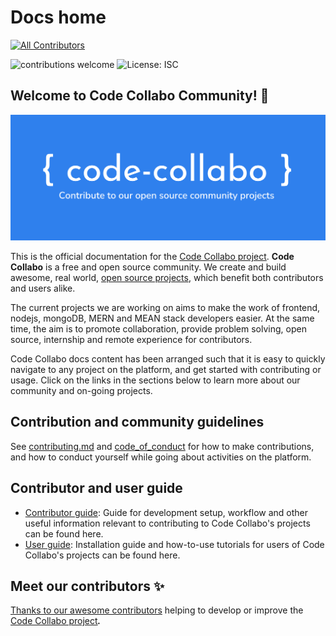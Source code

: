 # Docs home

[![All Contributors](https://img.shields.io/badge/all_contributors-3-orange.svg?style=flat-square)](./#contributors-)

![contributions welcome](https://img.shields.io/badge/contributions-welcome-brightgreen.svg?style=flat) ![License: ISC](https://img.shields.io/badge/License-ISC-blue.svg)

## Welcome to Code Collabo Community! 🙌 

![Code Collabo header image](.gitbook/assets/code-collabo-header-img.png)

This is the official documentation for the [Code Collabo project](https://github.com/code-collabo). **Code Collabo** is a free and open source community. We create and build awesome, real world, [open source projects](https://code-collabo.gitbook.io/docs/contributor-guide/contributor-guide), which benefit both contributors and users alike.

The current projects we are working on aims to make the work of frontend, nodejs, mongoDB, MERN and MEAN stack developers easier. At the same time, the aim is to promote collaboration, provide problem solving, open source, internship and remote experience for contributors.

Code Collabo docs content has been arranged such that it is easy to quickly navigate to any project on the platform, and get started with contributing or usage. Click on the links in the sections below to learn more about our community and on-going projects.

## Contribution and community guidelines

See [contributing.md](https://code-collabo.gitbook.io/docs/contributing) and [code\_of\_conduct](https://code-collabo.gitbook.io/docs/code_of_conduct) for how to make contributions, and how to conduct yourself while going about activities on the platform.

## Contributor and user guide

* [Contributor guide](https://code-collabo.gitbook.io/docs/contributor-guide/contributor-guide): Guide for development setup, workflow and other useful information relevant to contributing to Code Collabo's projects can be found here.
* [User guide](https://code-collabo.gitbook.io/docs/user-guide/user-guide): Installation guide and how-to-use tutorials for users of Code Collabo's projects can be found here.

## Meet our contributors ✨ 

[Thanks to our awesome contributors](https://code-collabo.gitbook.io/docs/meet-our-awesome-contributors/all-contributors) helping to develop or improve the [Code Collabo project](https://github.com/code-collabo)_**.**_

